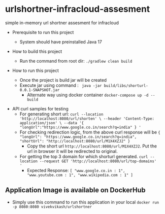# urlshortner-infracloud-assesment
simple in-memory url shortner assesment for infracloud

- Prerequisite to run this project 
  - System should have preinstalled Java 17

- How to build this project 
  - Run the command from root dir: `./gradlew clean build`

- How to run this project
  - Once the project is build jar will be created
  - Execute jar using command : `
   java -jar build/libs/shorturl-0.0.1-SNAPSHOT.jar`
    - Alternate way using docker container
    `docker-compose up -d --build`

* API curl samples for testing 
  * For generating short url:
  `curl --location 'http://localhost:8080/url/shorten' \
--header 'Content-Type: application/json' \
--data '{
    "longUrl":"https://www.google.co.in/search?q=india"
}
'
`
  * For checking redirection logic, from the above curl response will be 
  `{
    "longUrl": "https://www.google.co.in/search?q=india",
    "shortUrl": "http://localhost:8080/url/M1X4XZJ2"
}`
    * Copy the short url `http://localhost:8080/url/M1X4XZJ2`. Put the url in browser it will be redirected to original.
  * For getting the top 3 domain for which shorturl generated.
    `curl --location --request GET 'http://localhost:8080/url/top-domains'
'`
    * Expected Response: `[
    "www.google.co.in : 1",
    "www.youtube.com : 1",
    "www.wikipedia.com : 1"
]`

## Application Image is available on DockerHub
  * Simply use this command to run this application in your local
    `docker run -p 8080:8080 vivekvikash/urlshortner`
